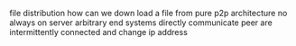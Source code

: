 file distribution how can we down load a file from
pure p2p architecture 
no always on server 
arbitrary end systems directly communicate 
peer are intermittently connected and change ip address 

